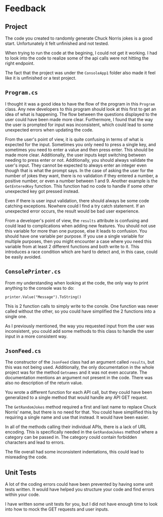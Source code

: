 # Feedback

## Project

The code you created to randomly generate Chuck Norris jokes is a good start. Unfortunately it felt unfinished and not tested.

When trying to run the code at the begining, I could not get it working. I had to look into the code to realize some of the api calls were not hitting the right endpoint.

The fact that the project was under the `ConsoleApp1` folder also made it feel like it is unfinished or a test project.

## `Program.cs`

I thought it was a good idea to have the flow of the program in this `Program` class. Any new developers to this program should look at this first to get an idea of what is happening. 
The flow between the questions displayed to the user could have been made more clear. Furthermore, I found that the way the user is prompted for input was inconsistent, which 
could lead to some unexpected errors when updating the code.

From the user's point of view, it is quite confusing in terms of what is expected for the input. Sometimes you only need to press a single key, and sometimes you need to enter a value and then press enter. This should be made more clear. 
Additionally, the user inputs kept switching between needing to press enter or not. Additionally, you should always validate the user's input. They cannot be expected to always enter an integer even though that is what the prompt says. 
In the case of asking the user for the number of jokes they want, there is no validation if they entered a number, a positive number, or even a number between 1 and 9. Another example is the `GetEnteredKey` function. 
This function had no code to handle if some other unexpected key got pressed instead.

Even if there is user input validation, there should always be some code catching exceptions. Nowhere could I find a try catch statement. If an unexpected error occurs, the result would be bad user experience.

From a developer's point of view, the `results` attribute is confusing and could lead to complications when adding new features. You should not use this variable for more than one purpose, else it leads to confusion.
You should have one variable per purpose. If you use a single variable for multiple purposes, then you might encounter a case where you need this variable from at least 2 different functions and both write to it.
This introduces a race condition which are hard to detect and, in this case, could be easily avoided.

## `ConsolePrinter.cs`

From my understanding when looking at the code, the only way to print anything to the console was to do: 
```
printer.Value("Message").ToString()
```

This is 2 function calls to simply write to the conole. One function was never called without the other, so you could have simplified the 2 functions into a single one.

As I previously mentioned, the way you requested input from the user was inconsistent, you could add some methods to this class to handle the user input in a more consistent way.

## `JsonFeed.cs`

The constructor of the `JsonFeed` class had an argument called `results`, but this was not being used. Additionally, the only documentation in the whole project was for the method `Getnames` and it was not even accurate. 
The documentation mentions an argument not present in the code. There was also no description of the return value.

You wrote a different function for each API call, but they could have been generalized to a single method that would handle any API GET request.

The `GetRandomJokes` method required a first and last name to replace Chuck Norris' name, but there is no need for that. You could have simplified this by requiring a single name and use that instead. It would have been easier.

In all of the methods calling their individual APIs, there is a lack of URL encoding. This is specifically needed in the `GetRandomJokes` method where a category can be passed in. The category could contain forbidden characters and lead to errors.

The file overall had some inconsistent indentations, this could lead to misreading the code.

## Unit Tests

A lot of the coding errors could have been prevented by having some unit tests written. It would have helped you structure your code and find errors within your code.

I have written some unit tests for you, but I did not have enough time to look into how to mock the GET requests and user inputs.